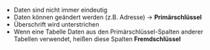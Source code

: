 - Daten sind nicht immer eindeutig
- Daten können geändert werden (z.B. Adresse)
-> **Primärschlüssel**
- Überschrift wird unterstrichen
- Wenn eine Tabelle Daten aus den Primärschlüssel-Spalten anderer Tabellen verwendet, heißen diese Spalten **Fremdschlüssel**